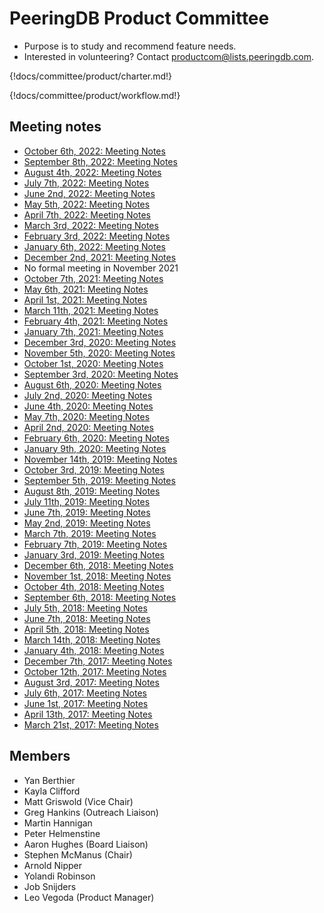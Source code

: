 # PeeringDB Product Committee

- Purpose is to study and recommend feature needs.
- Interested in volunteering? Contact [productcom@lists.peeringdb.com](mailto:productcom@lists.peeringdb.com).

{!docs/committee/product/charter.md!}

{!docs/committee/product/workflow.md!}

## Meeting notes

- [October 6th, 2022: Meeting Notes](notes/2022-10-06_Product_Committee_Notes.pdf)
- [September 8th, 2022: Meeting Notes](notes/2022-09-08_Product_Committee_Notes.pdf)
- [August 4th, 2022: Meeting Notes](notes/2022-08-04_Product_Committee_Notes.pdf)
- [July 7th, 2022: Meeting Notes](notes/2022-07-07_Product_Committee_Notes.pdf)
- [June 2nd, 2022: Meeting Notes](notes/2022-06-02_Product_Committee_Notes.pdf)
- [May 5th, 2022: Meeting Notes](notes/2022-05-05_Product_Committee_Notes.pdf)
- [April 7th, 2022: Meeting Notes](notes/2022-04-07_Product_Committee_Notes.pdf)
- [March 3rd, 2022: Meeting Notes](notes/2022-03-03_Product_Committee_Notes.pdf)
- [February 3rd, 2022: Meeting Notes](notes/2022-02-03_Product_Committee_Notes.pdf)
- [January 6th, 2022: Meeting Notes](notes/2022-01-06_Product_Committee_Notes.pdf)
- [December 2nd, 2021: Meeting Notes](notes/2021-12-02_Product_Committee_Notes.pdf)
- No formal meeting in November 2021
- [October 7th, 2021: Meeting Notes](notes/2021-10-07_Product_Committee_Notes.pdf)
- [May 6th, 2021: Meeting Notes](notes/2021-05-06_Product_Committee_Notes.pdf)
- [April 1st, 2021: Meeting Notes](notes/2021-04-01_Product_Committee_Notes.pdf)
- [March 11th, 2021: Meeting Notes](notes/2021-03-11_Product_Committee_Notes.pdf)
- [February 4th, 2021: Meeting Notes](notes/2021-02-04_Product_Committee_Notes.pdf)
- [January 7th, 2021: Meeting Notes](notes/2021-01-07_Product_Committee_Notes.pdf)
- [December 3rd, 2020: Meeting Notes](notes/2020-12-03_Product_Committee_Notes.pdf)
- [November 5th, 2020: Meeting Notes](notes/2020-11-05_Product_Committee_Notes.pdf)
- [October 1st, 2020: Meeting Notes](notes/2020-10-01_Product_Committee_Notes.pdf)
- [September 3rd, 2020: Meeting Notes](notes/2020-09-03_Product_Committee_Notes.pdf)
- [August 6th, 2020: Meeting Notes](notes/2020-08-06_Product_Committee_Notes.pdf)
- [July 2nd, 2020: Meeting Notes](notes/2020-07-02_Product_Committee_Notes.pdf) 
- [June 4th, 2020: Meeting Notes](notes/2020-06-04_Product_Committee_Notes.pdf)
- [May 7th, 2020: Meeting Notes](notes/2020-05-07_Product_Committee_Notes.pdf)
- [April 2nd, 2020: Meeting Notes](notes/2020-04-02_Product_Committee_Notes.pdf)
- [February 6th, 2020: Meeting Notes](notes/2020-02-06_Product_Committee_Notes.pdf)
- [January 9th, 2020: Meeting Notes](notes/2020-01-09_Product_Committee_Notes.pdf)
- [November 14th, 2019: Meeting Notes](notes/2019-11-14_Product_Committee_Notes.pdf)
- [October 3rd, 2019: Meeting Notes](notes/2019-10-03_Product_Committee_Notes.pdf)
- [September 5th, 2019: Meeting Notes](notes/2019-09-05_Product_Committee_Notes.pdf)
- [August 8th, 2019: Meeting Notes](notes/2019-08-08_Product_Committee_Notes.pdf)
- [July 11th, 2019: Meeting Notes](notes/2019-07-11_Product_Committee_Notes.pdf)
- [June 7th, 2019: Meeting Notes](notes/2019-06-07_Product_Committee_Notes.pdf)
- [May 2nd, 2019: Meeting Notes](notes/2019-05-02_Product_Committee_Notes.pdf)
- [March 7th, 2019: Meeting Notes](notes/2019-03-07_Product_Committee_Notes.pdf)
- [February 7th, 2019: Meeting Notes](notes/2019-02-07_Product_Committee_Notes.pdf)
- [January 3rd, 2019: Meeting Notes](notes/2019-01-03_Product_Committee_Notes.pdf)
- [December 6th, 2018: Meeting Notes](notes/2018-12-06_Product_Committee_Notes.pdf)
- [November 1st, 2018: Meeting Notes](notes/2018-11-01_Product_Committee_Notes.pdf)
- [October 4th, 2018: Meeting Notes](notes/2018-10-04_Product_Committee_Notes.pdf)
- [September 6th, 2018: Meeting Notes](notes/2018-09-06_Product_Committee_Notes.pdf)
- [July 5th, 2018: Meeting Notes](notes/2018-07-05_Product_Committee_Notes.pdf)
- [June 7th, 2018: Meeting Notes](notes/2018-06-07_Product_Committee_Notes.pdf)
- [April 5th, 2018: Meeting Notes](notes/2018-04-05_Product_Committee_Notes.pdf)
- [March 14th, 2018: Meeting Notes](notes/2018-03-14_Product_Committee_Notes.pdf)
- [January 4th, 2018: Meeting Notes](notes/2018-01-04_Product_Committee_Notes.pdf)
- [December 7th, 2017: Meeting Notes](notes/2017-12-07_Product_Committee_Notes.pdf)
- [October 12th, 2017: Meeting Notes](notes/2017-10-12_Product_Committee_Notes.pdf)
- [August 3rd, 2017: Meeting Notes](notes/2017-08-03_Product_Committee_Notes.pdf)
- [July 6th, 2017: Meeting Notes](notes/2017-07-06_Product_Committee_Notes.pdf)
- [June 1st, 2017: Meeting Notes](notes/2017-06-01_Product_Committee_Notes.pdf)
- [April 13th, 2017: Meeting Notes](notes/2017-04-13_Product_Committee_Notes.pdf)
- [March 21st, 2017: Meeting Notes](notes/2017-03-21_Product_Committee_Notes.pdf)

## Members
- Yan Berthier
- Kayla Clifford
- Matt Griswold (Vice Chair)
- Greg Hankins (Outreach Liaison)
- Martin Hannigan
- Peter Helmenstine
- Aaron Hughes (Board Liaison)
- Stephen McManus (Chair)
- Arnold Nipper
- Yolandi Robinson
- Job Snijders
- Leo Vegoda (Product Manager)
